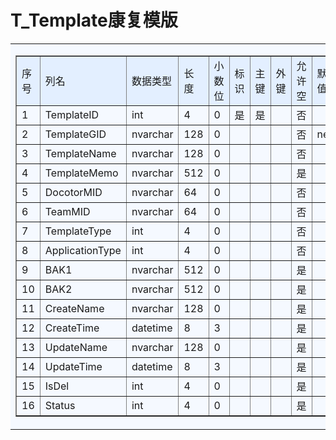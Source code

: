 # T_Template康复模版
<table border="0" cellpadding="5" cellspacing="0" width="90%">
                <tr>
                    <td bgcolor="#F5F9FF">
                        <table cellspacing="0" cellpadding="5" border="1" width="100%" bordercolorlight="#4F7FC9" bordercolordark="#D3D8E0">
                            <tr bgcolor="#E3EFFF">
                                <td>序号</td>
                                <td>列名</td>
                                <td>数据类型</td>
                                <td>长度</td>
                                <td>小数位</td>
                                <td>标识</td>
                                <td>主键</td>
                                <td>外键</td>
                                <td>允许空</td>
                                <td>默认值</td>
                                <td>说明</td>
                            </tr>
                            <tr>
                                <td>1</td>
                                <td>TemplateID</td>
                                <td>int</td>
                                <td>4</td>
                                <td>0</td>
                                <td>是</td>
                                <td>是</td>
                                <td>&nbsp;</td>
                                <td>否</td>
                                <td>&nbsp;</td>
                                <td align="left">&nbsp;</td>
                            </tr>
                            <tr>
                                <td>2</td>
                                <td>TemplateGID</td>
                                <td>nvarchar</td>
                                <td>128</td>
                                <td>0</td>
                                <td>&nbsp;</td>
                                <td>&nbsp;</td>
                                <td>&nbsp;</td>
                                <td>否</td>
                                <td>newid</td>
                                <td align="left">&nbsp;</td>
                            </tr>
                            <tr>
                                <td>3</td>
                                <td>TemplateName</td>
                                <td>nvarchar</td>
                                <td>128</td>
                                <td>0</td>
                                <td>&nbsp;</td>
                                <td>&nbsp;</td>
                                <td>&nbsp;</td>
                                <td>否</td>
                                <td>&nbsp;</td>
                                <td align="left">&nbsp;</td>
                            </tr>
                            <tr>
                                <td>4</td>
                                <td>TemplateMemo</td>
                                <td>nvarchar</td>
                                <td>512</td>
                                <td>0</td>
                                <td>&nbsp;</td>
                                <td>&nbsp;</td>
                                <td>&nbsp;</td>
                                <td>是</td>
                                <td>&nbsp;</td>
                                <td align="left">&nbsp;</td>
                            </tr>
                            <tr>
                                <td>5</td>
                                <td>DocotorMID</td>
                                <td>nvarchar</td>
                                <td>64</td>
                                <td>0</td>
                                <td>&nbsp;</td>
                                <td>&nbsp;</td>
                                <td>&nbsp;</td>
                                <td>否</td>
                                <td>&nbsp;</td>
                                <td align="left">&nbsp;</td>
                            </tr>
                            <tr>
                                <td>6</td>
                                <td>TeamMID</td>
                                <td>nvarchar</td>
                                <td>64</td>
                                <td>0</td>
                                <td>&nbsp;</td>
                                <td>&nbsp;</td>
                                <td>&nbsp;</td>
                                <td>否</td>
                                <td>&nbsp;</td>
                                <td align="left">&nbsp;</td>
                            </tr>
                            <tr>
                                <td>7</td>
                                <td>TemplateType</td>
                                <td>int</td>
                                <td>4</td>
                                <td>0</td>
                                <td>&nbsp;</td>
                                <td>&nbsp;</td>
                                <td>&nbsp;</td>
                                <td>否</td>
                                <td>&nbsp;</td>
                                <td align="left">&nbsp;</td>
                            </tr>
                            <tr>
                                <td>8</td>
                                <td>ApplicationType</td>
                                <td>int</td>
                                <td>4</td>
                                <td>0</td>
                                <td>&nbsp;</td>
                                <td>&nbsp;</td>
                                <td>&nbsp;</td>
                                <td>否</td>
                                <td>&nbsp;</td>
                                <td align="left">&nbsp;</td>
                            </tr>
                            <tr>
                                <td>9</td>
                                <td>BAK1</td>
                                <td>nvarchar</td>
                                <td>512</td>
                                <td>0</td>
                                <td>&nbsp;</td>
                                <td>&nbsp;</td>
                                <td>&nbsp;</td>
                                <td>是</td>
                                <td>&nbsp;</td>
                                <td align="left">&nbsp;</td>
                            </tr>
                            <tr>
                                <td>10</td>
                                <td>BAK2</td>
                                <td>nvarchar</td>
                                <td>512</td>
                                <td>0</td>
                                <td>&nbsp;</td>
                                <td>&nbsp;</td>
                                <td>&nbsp;</td>
                                <td>是</td>
                                <td>&nbsp;</td>
                                <td align="left">&nbsp;</td>
                            </tr>
                            <tr>
                                <td>11</td>
                                <td>CreateName</td>
                                <td>nvarchar</td>
                                <td>128</td>
                                <td>0</td>
                                <td>&nbsp;</td>
                                <td>&nbsp;</td>
                                <td>&nbsp;</td>
                                <td>是</td>
                                <td>&nbsp;</td>
                                <td align="left">&nbsp;</td>
                            </tr>
                            <tr>
                                <td>12</td>
                                <td>CreateTime</td>
                                <td>datetime</td>
                                <td>8</td>
                                <td>3</td>
                                <td>&nbsp;</td>
                                <td>&nbsp;</td>
                                <td>&nbsp;</td>
                                <td>是</td>
                                <td>&nbsp;</td>
                                <td align="left">&nbsp;</td>
                            </tr>
                            <tr>
                                <td>13</td>
                                <td>UpdateName</td>
                                <td>nvarchar</td>
                                <td>128</td>
                                <td>0</td>
                                <td>&nbsp;</td>
                                <td>&nbsp;</td>
                                <td>&nbsp;</td>
                                <td>是</td>
                                <td>&nbsp;</td>
                                <td align="left">&nbsp;</td>
                            </tr>
                            <tr>
                                <td>14</td>
                                <td>UpdateTime</td>
                                <td>datetime</td>
                                <td>8</td>
                                <td>3</td>
                                <td>&nbsp;</td>
                                <td>&nbsp;</td>
                                <td>&nbsp;</td>
                                <td>是</td>
                                <td>&nbsp;</td>
                                <td align="left">&nbsp;</td>
                            </tr>
                            <tr>
                                <td>15</td>
                                <td>IsDel</td>
                                <td>int</td>
                                <td>4</td>
                                <td>0</td>
                                <td>&nbsp;</td>
                                <td>&nbsp;</td>
                                <td>&nbsp;</td>
                                <td>是</td>
                                <td>&nbsp;</td>
                                <td align="left">&nbsp;</td>
                            </tr>
                            <tr>
                                <td>16</td>
                                <td>Status</td>
                                <td>int</td>
                                <td>4</td>
                                <td>0</td>
                                <td>&nbsp;</td>
                                <td>&nbsp;</td>
                                <td>&nbsp;</td>
                                <td>是</td>
                                <td>&nbsp;</td>
                                <td align="left">&nbsp;</td>
                            </tr>
                        </table>
                    </td>
                </tr>
            </table>

